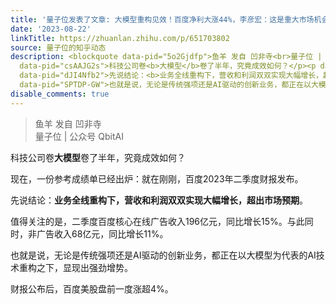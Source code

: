 ```yaml
---
title: '量子位发表了文章: 大模型重构见效！百度净利大涨44%，李彦宏：这是重大市场机会'
date: '2023-08-22'
linkTitle: https://zhuanlan.zhihu.com/p/651703802
source: 量子位的知乎动态
description: <blockquote data-pid="5o2Gjdfp">鱼羊 发自 凹非寺<br>量子位 | 公众号 QbitAI</blockquote><p
  data-pid="csAAJG2s">科技公司卷<b>大模型</b>卷了半年，究竟成效如何？</p><p data-pid="znx9sVBQ">现在，一份参考成绩单已经出炉：就在刚刚，百度2023年二季度财报发布。</p><p
  data-pid="dJI4Nfb2">先说结论：<b>业务全线重构下，营收和利润双双实现大幅增长，超出市场预期</b>。</p><p data-pid="E22zg-ih">值得关注的是，二季度百度核心在线广告收入196亿元，同比增长15%。与此同时，非广告收入68亿元，同比增长11%。</p><p
  data-pid="SPTDP-GW">也就是说，无论是传统强项还是AI驱动的创新业务，都正在以大模型为代表的AI技术重构之下，显现出强劲增势。</p><p data-pid="U8tE2frO">财报公布后，百度美股盘前一度涨超4%。</p><p  ...
disable_comments: true
---
```

<blockquote data-pid="5o2Gjdfp">鱼羊 发自 凹非寺<br>量子位 | 公众号 QbitAI</blockquote><p data-pid="csAAJG2s">科技公司卷<b>大模型</b>卷了半年，究竟成效如何？</p><p data-pid="znx9sVBQ">现在，一份参考成绩单已经出炉：就在刚刚，百度2023年二季度财报发布。</p><p data-pid="dJI4Nfb2">先说结论：<b>业务全线重构下，营收和利润双双实现大幅增长，超出市场预期</b>。</p><p data-pid="E22zg-ih">值得关注的是，二季度百度核心在线广告收入196亿元，同比增长15%。与此同时，非广告收入68亿元，同比增长11%。</p><p data-pid="SPTDP-GW">也就是说，无论是传统强项还是AI驱动的创新业务，都正在以大模型为代表的AI技术重构之下，显现出强劲增势。</p><p data-pid="U8tE2frO">财报公布后，百度美股盘前一度涨超4%。</p><p  ...